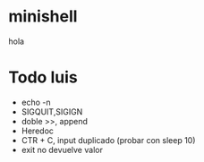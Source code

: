 # minishell
hola

# Todo luis
- echo -n
- SIGQUIT,SIGIGN
- doble >>, append
- Heredoc
- CTR + C, input duplicado (probar con sleep 10)
- exit no devuelve valor
